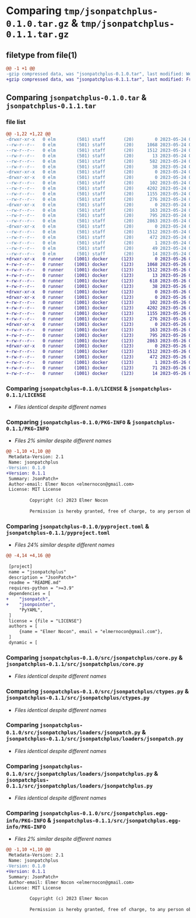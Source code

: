 # Comparing `tmp/jsonpatchplus-0.1.0.tar.gz` & `tmp/jsonpatchplus-0.1.1.tar.gz`

## filetype from file(1)

```diff
@@ -1 +1 @@
-gzip compressed data, was "jsonpatchplus-0.1.0.tar", last modified: Wed May 24 03:21:01 2023, max compression
+gzip compressed data, was "jsonpatchplus-0.1.1.tar", last modified: Fri May 26 02:41:02 2023, max compression
```

## Comparing `jsonpatchplus-0.1.0.tar` & `jsonpatchplus-0.1.1.tar`

### file list

```diff
@@ -1,22 +1,22 @@
-drwxr-xr-x   0 elm        (501) staff       (20)        0 2023-05-24 03:21:01.866681 jsonpatchplus-0.1.0/
--rw-r--r--   0 elm        (501) staff       (20)     1068 2023-05-24 03:19:06.000000 jsonpatchplus-0.1.0/LICENSE
--rw-r--r--   0 elm        (501) staff       (20)     1512 2023-05-24 03:21:01.866273 jsonpatchplus-0.1.0/PKG-INFO
--rw-r--r--   0 elm        (501) staff       (20)       13 2023-05-24 03:19:06.000000 jsonpatchplus-0.1.0/README.md
--rw-r--r--   0 elm        (501) staff       (20)      582 2023-05-24 03:19:06.000000 jsonpatchplus-0.1.0/pyproject.toml
--rw-r--r--   0 elm        (501) staff       (20)       38 2023-05-24 03:21:01.866819 jsonpatchplus-0.1.0/setup.cfg
-drwxr-xr-x   0 elm        (501) staff       (20)        0 2023-05-24 03:21:01.840151 jsonpatchplus-0.1.0/src/
-drwxr-xr-x   0 elm        (501) staff       (20)        0 2023-05-24 03:21:01.844140 jsonpatchplus-0.1.0/src/jsonpatchplus/
--rw-r--r--   0 elm        (501) staff       (20)      102 2023-05-24 03:19:06.000000 jsonpatchplus-0.1.0/src/jsonpatchplus/__init__.py
--rw-r--r--   0 elm        (501) staff       (20)     4202 2023-05-24 03:19:06.000000 jsonpatchplus-0.1.0/src/jsonpatchplus/core.py
--rw-r--r--   0 elm        (501) staff       (20)     1155 2023-05-24 03:19:06.000000 jsonpatchplus-0.1.0/src/jsonpatchplus/ctypes.py
--rw-r--r--   0 elm        (501) staff       (20)      276 2023-05-24 03:19:06.000000 jsonpatchplus-0.1.0/src/jsonpatchplus/exceptions.py
-drwxr-xr-x   0 elm        (501) staff       (20)        0 2023-05-24 03:21:01.865651 jsonpatchplus-0.1.0/src/jsonpatchplus/loaders/
--rw-r--r--   0 elm        (501) staff       (20)      163 2023-05-24 03:19:06.000000 jsonpatchplus-0.1.0/src/jsonpatchplus/loaders/__init__.py
--rw-r--r--   0 elm        (501) staff       (20)      795 2023-05-24 03:19:06.000000 jsonpatchplus-0.1.0/src/jsonpatchplus/loaders/jsonpatch.py
--rw-r--r--   0 elm        (501) staff       (20)     2863 2023-05-24 03:19:06.000000 jsonpatchplus-0.1.0/src/jsonpatchplus/loaders/jsonpatchplus.py
-drwxr-xr-x   0 elm        (501) staff       (20)        0 2023-05-24 03:21:01.864044 jsonpatchplus-0.1.0/src/jsonpatchplus.egg-info/
--rw-r--r--   0 elm        (501) staff       (20)     1512 2023-05-24 03:21:01.000000 jsonpatchplus-0.1.0/src/jsonpatchplus.egg-info/PKG-INFO
--rw-r--r--   0 elm        (501) staff       (20)      472 2023-05-24 03:21:01.000000 jsonpatchplus-0.1.0/src/jsonpatchplus.egg-info/SOURCES.txt
--rw-r--r--   0 elm        (501) staff       (20)        1 2023-05-24 03:21:01.000000 jsonpatchplus-0.1.0/src/jsonpatchplus.egg-info/dependency_links.txt
--rw-r--r--   0 elm        (501) staff       (20)       49 2023-05-24 03:21:01.000000 jsonpatchplus-0.1.0/src/jsonpatchplus.egg-info/requires.txt
--rw-r--r--   0 elm        (501) staff       (20)       14 2023-05-24 03:21:01.000000 jsonpatchplus-0.1.0/src/jsonpatchplus.egg-info/top_level.txt
+drwxr-xr-x   0 runner    (1001) docker     (123)        0 2023-05-26 02:41:02.340405 jsonpatchplus-0.1.1/
+-rw-r--r--   0 runner    (1001) docker     (123)     1068 2023-05-26 02:40:52.000000 jsonpatchplus-0.1.1/LICENSE
+-rw-r--r--   0 runner    (1001) docker     (123)     1512 2023-05-26 02:41:02.340405 jsonpatchplus-0.1.1/PKG-INFO
+-rw-r--r--   0 runner    (1001) docker     (123)       13 2023-05-26 02:40:52.000000 jsonpatchplus-0.1.1/README.md
+-rw-r--r--   0 runner    (1001) docker     (123)      618 2023-05-26 02:40:52.000000 jsonpatchplus-0.1.1/pyproject.toml
+-rw-r--r--   0 runner    (1001) docker     (123)       38 2023-05-26 02:41:02.340405 jsonpatchplus-0.1.1/setup.cfg
+drwxr-xr-x   0 runner    (1001) docker     (123)        0 2023-05-26 02:41:02.336405 jsonpatchplus-0.1.1/src/
+drwxr-xr-x   0 runner    (1001) docker     (123)        0 2023-05-26 02:41:02.336405 jsonpatchplus-0.1.1/src/jsonpatchplus/
+-rw-r--r--   0 runner    (1001) docker     (123)      102 2023-05-26 02:40:52.000000 jsonpatchplus-0.1.1/src/jsonpatchplus/__init__.py
+-rw-r--r--   0 runner    (1001) docker     (123)     4202 2023-05-26 02:40:52.000000 jsonpatchplus-0.1.1/src/jsonpatchplus/core.py
+-rw-r--r--   0 runner    (1001) docker     (123)     1155 2023-05-26 02:40:52.000000 jsonpatchplus-0.1.1/src/jsonpatchplus/ctypes.py
+-rw-r--r--   0 runner    (1001) docker     (123)      276 2023-05-26 02:40:52.000000 jsonpatchplus-0.1.1/src/jsonpatchplus/exceptions.py
+drwxr-xr-x   0 runner    (1001) docker     (123)        0 2023-05-26 02:41:02.340405 jsonpatchplus-0.1.1/src/jsonpatchplus/loaders/
+-rw-r--r--   0 runner    (1001) docker     (123)      163 2023-05-26 02:40:52.000000 jsonpatchplus-0.1.1/src/jsonpatchplus/loaders/__init__.py
+-rw-r--r--   0 runner    (1001) docker     (123)      795 2023-05-26 02:40:52.000000 jsonpatchplus-0.1.1/src/jsonpatchplus/loaders/jsonpatch.py
+-rw-r--r--   0 runner    (1001) docker     (123)     2863 2023-05-26 02:40:52.000000 jsonpatchplus-0.1.1/src/jsonpatchplus/loaders/jsonpatchplus.py
+drwxr-xr-x   0 runner    (1001) docker     (123)        0 2023-05-26 02:41:02.336405 jsonpatchplus-0.1.1/src/jsonpatchplus.egg-info/
+-rw-r--r--   0 runner    (1001) docker     (123)     1512 2023-05-26 02:41:02.000000 jsonpatchplus-0.1.1/src/jsonpatchplus.egg-info/PKG-INFO
+-rw-r--r--   0 runner    (1001) docker     (123)      472 2023-05-26 02:41:02.000000 jsonpatchplus-0.1.1/src/jsonpatchplus.egg-info/SOURCES.txt
+-rw-r--r--   0 runner    (1001) docker     (123)        1 2023-05-26 02:41:02.000000 jsonpatchplus-0.1.1/src/jsonpatchplus.egg-info/dependency_links.txt
+-rw-r--r--   0 runner    (1001) docker     (123)       71 2023-05-26 02:41:02.000000 jsonpatchplus-0.1.1/src/jsonpatchplus.egg-info/requires.txt
+-rw-r--r--   0 runner    (1001) docker     (123)       14 2023-05-26 02:41:02.000000 jsonpatchplus-0.1.1/src/jsonpatchplus.egg-info/top_level.txt
```

### Comparing `jsonpatchplus-0.1.0/LICENSE` & `jsonpatchplus-0.1.1/LICENSE`

 * *Files identical despite different names*

### Comparing `jsonpatchplus-0.1.0/PKG-INFO` & `jsonpatchplus-0.1.1/PKG-INFO`

 * *Files 2% similar despite different names*

```diff
@@ -1,10 +1,10 @@
 Metadata-Version: 2.1
 Name: jsonpatchplus
-Version: 0.1.0
+Version: 0.1.1
 Summary: JsonPatch+
 Author-email: Elmer Nocon <elmernocon@gmail.com>
 License: MIT License
         
         Copyright (c) 2023 Elmer Nocon
         
         Permission is hereby granted, free of charge, to any person obtaining a copy
```

### Comparing `jsonpatchplus-0.1.0/pyproject.toml` & `jsonpatchplus-0.1.1/pyproject.toml`

 * *Files 24% similar despite different names*

```diff
@@ -4,14 +4,16 @@
 
 [project]
 name = "jsonpatchplus"
 description = "JsonPatch+"
 readme = "README.md"
 requires-python = ">=3.9"
 dependencies = [
+    "jsonpatch",
+    "jsonpointer",
     "PyYAML",
 ]
 license = {file = "LICENSE"}
 authors = [
     {name = "Elmer Nocon", email = "elmernocon@gmail.com"},
 ]
 dynamic = [
```

### Comparing `jsonpatchplus-0.1.0/src/jsonpatchplus/core.py` & `jsonpatchplus-0.1.1/src/jsonpatchplus/core.py`

 * *Files identical despite different names*

### Comparing `jsonpatchplus-0.1.0/src/jsonpatchplus/ctypes.py` & `jsonpatchplus-0.1.1/src/jsonpatchplus/ctypes.py`

 * *Files identical despite different names*

### Comparing `jsonpatchplus-0.1.0/src/jsonpatchplus/loaders/jsonpatch.py` & `jsonpatchplus-0.1.1/src/jsonpatchplus/loaders/jsonpatch.py`

 * *Files identical despite different names*

### Comparing `jsonpatchplus-0.1.0/src/jsonpatchplus/loaders/jsonpatchplus.py` & `jsonpatchplus-0.1.1/src/jsonpatchplus/loaders/jsonpatchplus.py`

 * *Files identical despite different names*

### Comparing `jsonpatchplus-0.1.0/src/jsonpatchplus.egg-info/PKG-INFO` & `jsonpatchplus-0.1.1/src/jsonpatchplus.egg-info/PKG-INFO`

 * *Files 2% similar despite different names*

```diff
@@ -1,10 +1,10 @@
 Metadata-Version: 2.1
 Name: jsonpatchplus
-Version: 0.1.0
+Version: 0.1.1
 Summary: JsonPatch+
 Author-email: Elmer Nocon <elmernocon@gmail.com>
 License: MIT License
         
         Copyright (c) 2023 Elmer Nocon
         
         Permission is hereby granted, free of charge, to any person obtaining a copy
```

